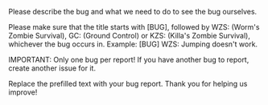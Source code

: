 Please describe the bug and what we need to do to see the bug ourselves.

Please make sure that the title starts with [BUG], followed by WZS: (Worm's Zombie Survival), GC: (Ground Control) or KZS: (Killa's Zombie Survival), whichever the bug occurs in.
Example: [BUG] WZS: Jumping doesn't work.

IMPORTANT: Only one bug per report! If you have another bug to report, create another issue for it.

Replace the prefilled text with your bug report. Thank you for helping us improve!
